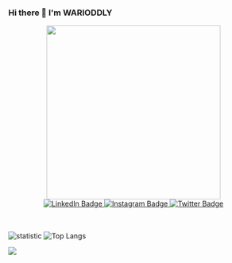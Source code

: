### Hi there 👋 I'm WARIODDLY

<!--
**warioddly/warioddly** is a ✨ _special_ ✨ repository because its `README.md` (this file) appears on your GitHub profile.

Here are some ideas to get you started:

- 🔭 I’m currently working on ...
- 🌱 I’m currently learning ...
- 👯 I’m looking to collaborate on ...
- 🤔 I’m looking for help with ...
- 💬 Ask me about ...
- 📫 How to reach me: ...
- 😄 Pronouns: ...
- ⚡ Fun fact: ...
-->

<div id="header" align="center">
  <img src="https://media.giphy.com/media/bJ4TVNYNUympPgcpem/giphy.gif" width="350"/>
</div>
  
<div id="badges" align="center">
   <a href="https://www.linkedin.com/in/warioddly/" target="_blank">
      <img src="https://img.shields.io/badge/LinkedIn-blue?logo=linkedin&logoColor=white" alt="LinkedIn Badge"/>
  </a>
  <a href="https://www.instagram.com/godofimo" target="_blank">
      <img src="https://img.shields.io/badge/instagram-grey?logo=instagram&logoColor=white" alt="Instagram Badge"/>
  </a>
    <a href="https://twitter.com/IBekeev" target="_blank">
      <img src="https://img.shields.io/badge/twitter-blue?logo=twitter&logoColor=white" alt="Twitter Badge"/>
  </a>
</div>

<br />
<br />

![statistic](https://github-readme-stats.vercel.app/api?username=warioddly&&show_icons=true&&theme=tokyonight)
![Top Langs](https://github-readme-stats.vercel.app/api/top-langs/?username=warioddly&layout=compact)

<a href="https://github.com/anuraghazra/convoychat">
  <img align="center" src="https://github-readme-stats.vercel.app/api/pin/?username=anuraghazra&repo=convoychat" />
</a>
